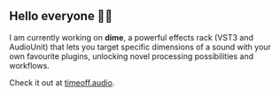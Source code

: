 ## Hello everyone 👋🏼

I am currently working on **dime**, a powerful effects rack (VST3 and AudioUnit) that lets you target specific dimensions of a sound with your own favourite plugins, unlocking novel processing possibilities and workflows.

Check it out at [timeoff.audio](https://timeoff.audio).
